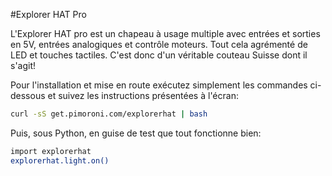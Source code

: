 <!--
---
name: Explorer HAT Pro
class: board
type: Tous
formfactor: HAT
manufacturer: Pimoroni
description: Un chapeau multi-usage avec entrées analogiques et contrôle moteurs
url: http://shop.pimoroni.com/products/explorer-hat
github: https://github.com/pimoroni/explorer-hat
buy: http://shop.pimoroni.com/products/explorer-hat
image: 'explorer-hat-pro.png'
pincount: 40
eeprom: yes
pin:
  '3':
    mode: i2c
  '5':
    mode: i2c
  '7':
    name: LED 1
    mode: output
    active: high
  '11':
    name: LED 2
    mode: output
    active: high
  '13':
    name: LED 3
    mode: output
    active: high
  '15':
    name: Entrée 2
    mode: input
    active: high
  '16':
    name: Entrée 1
    mode: input
    active: high
  '18':
    name: Entrée 3
    mode: input
    active: high
  '22':
    name: Entrée 4
    mode: input
    active: high
  '29':
    name: LED 4
    mode: output
    active: high
  '31':
    name: Sortie 1
    mode: output
    active: high
  '32':
    name: Sortie 2
    mode: output
    active: high
  '33':
    name: Sortie 3
    mode: output
    active: high
  '35':
    name: Moteur 1 +
    mode: output
    active: high
  '36':
    name: Sortie 4
    mode: output
    active: high
  '37':
    name: Moteur 2 -
    mode: output
    active: high
  '38':
    name: Moteur 1 -
    mode: output
    active: high
  '40':
    name: Moteur 2 +
    mode: output
    active: high
i2c:
  '0x28':
    name: Capteur tactile
    device: cap1208
  '0x48':
    name: Entrées analogiques
    device: ads1015
-->
#Explorer HAT Pro

L'Explorer HAT pro est un chapeau à usage multiple avec entrées et sorties en 5V, entrées analogiques et contrôle moteurs. Tout cela agrémenté de LED et touches tactiles. C'est donc d'un véritable couteau Suisse dont il s'agit!

Pour l'installation et mise en route exécutez simplement les commandes ci-dessous et suivez les instructions présentées à l'écran:

```bash
curl -sS get.pimoroni.com/explorerhat | bash
```

Puis, sous Python, en guise de test que tout fonctionne bien:

```bash
import explorerhat
explorerhat.light.on()
```
